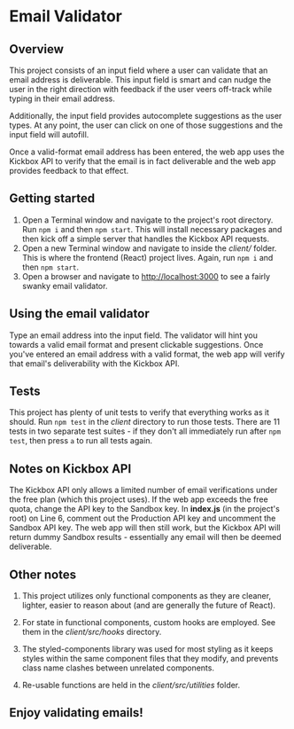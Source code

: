 # Email Validator

## Overview

This project consists of an input field where a user can validate that an email address is deliverable. This input field is smart and can nudge the user in the right direction with feedback if the user veers off-track while typing in their email address.

Additionally, the input field provides autocomplete suggestions as the user types. At any point, the user can click on one of those suggestions and the input field will autofill.

Once a valid-format email address has been entered, the web app uses the Kickbox API to verify that the email is in fact deliverable and the web app provides feedback to that effect.

## Getting started

1. Open a Terminal window and navigate to the project's root directory. Run `npm i` and then `npm start`. This will install necessary packages and then kick off a simple server that handles the Kickbox API requests.
2. Open a new Terminal window and navigate to inside the _client/_ folder. This is where the frontend (React) project lives. Again, run `npm i` and then `npm start`.
3. Open a browser and navigate to [http://localhost:3000](http://localhost:3000) to see a fairly swanky email validator.

## Using the email validator

Type an email address into the input field. The validator will hint you towards a valid email format and present clickable suggestions. Once you've entered an email address with a valid format, the web app will verify that email's deliverability with the Kickbox API.

## Tests

This project has plenty of unit tests to verify that everything works as it should. Run `npm test` in the _client_ directory to run those tests. There are 11 tests in two separate test suites - if they don't all immediately run after `npm test`, then press `a` to run all tests again.

## Notes on Kickbox API

The Kickbox API only allows a limited number of email verifications under the free plan (which this project uses). If the web app exceeds the free quota, change the API key to the Sandbox key. In **index.js** (in the project's root) on Line 6, comment out the Production API key and uncomment the Sandbox API key. The web app will then still work, but the Kickbox API will return dummy Sandbox results - essentially any email will then be deemed deliverable.

## Other notes

1. This project utilizes only functional components as they are cleaner, lighter, easier to reason about (and are generally the future of React).

2. For state in functional components, custom hooks are employed. See them in the _client/src/hooks_ directory.

3. The styled-components library was used for most styling as it keeps styles within the same component files that they modify, and prevents class name clashes between unrelated components.

4. Re-usable functions are held in the _client/src/utilities_ folder.

## Enjoy validating emails!
